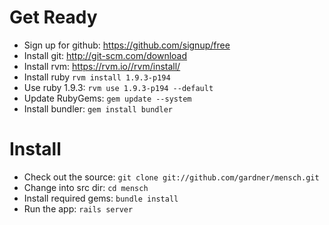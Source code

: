 Get Ready
======
* Sign up for github: https://github.com/signup/free
* Install git: http://git-scm.com/download
* Install rvm: https://rvm.io//rvm/install/
* Install ruby `rvm install 1.9.3-p194`
* Use ruby 1.9.3: `rvm use 1.9.3-p194 --default`
* Update RubyGems: `gem update --system`
* Install bundler: `gem install bundler`

Install
======
* Check out the source: `git clone git://github.com/gardner/mensch.git`
* Change into src dir: `cd mensch`
* Install required gems: `bundle install`
* Run the app: `rails server`
